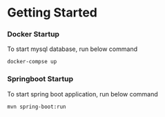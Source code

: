 # Getting Started

### Docker Startup

To start mysql database, run below command
```shell
docker-compse up
```

### Springboot Startup

To start spring boot application, run below command
```shell
mvn spring-boot:run
```